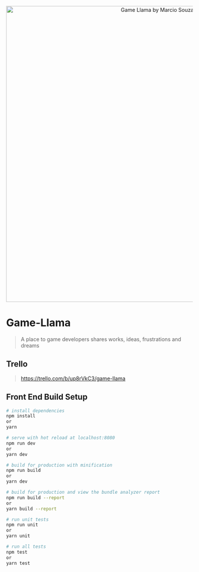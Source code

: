 
<p align="center">
  <img src="https://lh3.googleusercontent.com/WcgJbEIsLBfBrQxXEzGD98vJoqecgahXuRmEJhdTt2pnQp7wfu3aKDKFvcg9_PV0sBqhKoJiWuES_VVALKZh4v3UsDFZM5voUvrmsfvAXXmzzcsNyskh0HH59lRxCL90tn0tzKhNSlofnH88h0BUi_ss6TffK0HKXKYTCbQ0BqxhqRyojs2UkyPZtEze8wXRUm6Jt5HM__Svkjhec1ChF6NffYD31Aytj3jO8cWV2SwYHbFuQfyLSXpl38ZpQQhv2Ih265M43w7PvqECtautHMNYQd0Yu_3DTeZJbJzlWtpjhFB9PO7ozRPJ_5uzslOboE1osZnW3tfowDFRwQCwGtEOqdEh9lE8-xc49MTlCgmb-C7_kjzbcTyNMm8y0qFw1qbbDbzGv-jf68DXbJiQxOgXGAhca-HlYbqH8FpJPtZUOd0K6f-zi1YMP7CmVkhhXLuUSFXEKPmSVybHs82XrAa5nt0LvsEzgHmvK4wCdGll3pQ4WItH3c-UgYJUGRadewAP53Dbb34f7J6ljTRrvGIwnsVkZnYnBEqFxsRz6OFOGi1Qht791AnfE4phgLrkW5uzUEWDRHQ5g2EfNnVpfjRvQL-m2uiU7c3B2abx9iQx3h8XilaRGVuYDNWFPJZPtJw8R4YFX3MbEHje-5thWIJvbZ8i7QKMPjgNazFrRcKSNdmoMhBFG5sR=w909-h532-no" width="800" title="Game Llama by Marcio Souza">
</p>

# Game-Llama
> A place to game developers shares works, ideas, frustrations and dreams

## Trello

> https://trello.com/b/up8rVkC3/game-llama

## Front End Build Setup

``` bash
# install dependencies
npm install
or
yarn

# serve with hot reload at localhost:8080
npm run dev
or
yarn dev

# build for production with minification
npm run build
or 
yarn dev

# build for production and view the bundle analyzer report
npm run build --report
or
yarn build --report

# run unit tests
npm run unit
or
yarn unit

# run all tests
npm test
or
yarn test
